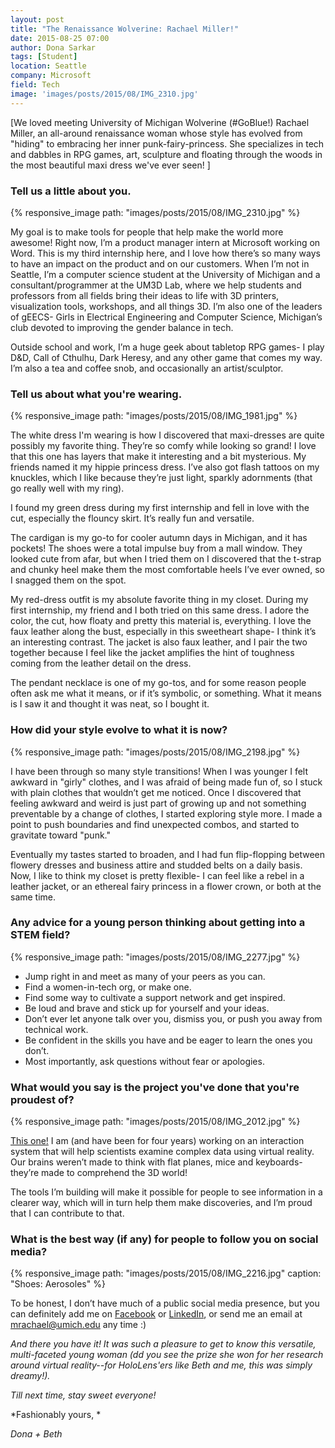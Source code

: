 ```yaml
---
layout: post
title: "The Renaissance Wolverine: Rachael Miller!"
date: 2015-08-25 07:00
author: Dona Sarkar
tags: [Student]
location: Seattle
company: Microsoft
field: Tech
image: 'images/posts/2015/08/IMG_2310.jpg'
---
```


[We loved meeting University of Michigan Wolverine (#GoBlue!) Rachael Miller, an all-around renaissance woman whose style has evolved from "hiding" to embracing her inner punk-fairy-princess. She specializes in tech and dabbles in RPG games, art, sculpture and floating through the woods in the most beautiful maxi dress we've ever seen! ]

### Tell us a little about you.

{% responsive_image path: "images/posts/2015/08/IMG_2310.jpg" %}

My goal is to make tools for people that help make the world more awesome! Right now, I’m a product manager intern at Microsoft working on Word. This is my third internship here, and I love how there’s so many ways to have an impact on the product and on our customers. When I’m not in Seattle, I’m a computer science student at the University of Michigan and a consultant/programmer at the UM3D Lab, where we help students and professors from all fields bring their ideas to life with 3D printers, visualization tools, workshops, and all things 3D. I’m also one of the leaders of gEECS- Girls in Electrical Engineering and Computer Science, Michigan’s club devoted to improving the gender balance in tech.

Outside school and work, I’m a huge geek about tabletop RPG games- I play D&D, Call of Cthulhu, Dark Heresy, and any other game that comes my way. I’m also a tea and coffee snob, and occasionally an artist/sculptor.

### Tell us about what you're wearing.

{% responsive_image path: "images/posts/2015/08/IMG_1981.jpg" %}

The white dress I'm wearing is how I discovered that maxi-dresses are quite possibly my favorite thing. They’re so comfy while looking so grand! I love that this one has layers that make it interesting and a bit mysterious. My friends named it my hippie princess dress. I’ve also got flash tattoos on my knuckles, which I like because they’re just light, sparkly adornments (that go really well with my ring).

I found my green dress during my first internship and fell in love with the cut, especially the flouncy skirt. It’s really fun and versatile.

The cardigan is my go-to for cooler autumn days in Michigan, and it has pockets! The shoes were a total impulse buy from a mall window. They looked cute from afar, but when I tried them on I discovered that the t-strap and chunky heel make them the most comfortable heels I’ve ever owned, so I snagged them on the spot.

My red-dress outfit is my absolute favorite thing in my closet. During my first internship, my friend and I both tried on this same dress. I adore the color, the cut, how floaty and pretty this material is, everything. I love the faux leather along the bust, especially in this sweetheart shape- I think it’s an interesting contrast. The jacket is also faux leather, and I pair the two together because I feel like the jacket amplifies the hint of toughness coming from the leather detail on the dress.

The pendant necklace is one of my go-tos, and for some reason people often ask me what it means, or if it’s symbolic, or something. What it means is I saw it and thought it was neat, so I bought it.

### How did your style evolve to what it is now?

{% responsive_image path: "images/posts/2015/08/IMG_2198.jpg"  %}

I have been through so many style transitions! When I was younger I felt awkward in "girly" clothes, and I was afraid of being made fun of, so I stuck with plain clothes that wouldn’t get me noticed. Once I discovered that feeling awkward and weird is just part of growing up and not something preventable by a change of clothes, I started exploring style more. I made a point to push boundaries and find unexpected combos, and started to gravitate toward "punk."

Eventually my tastes started to broaden, and I had fun flip-flopping between flowery dresses and business attire and studded belts on a daily basis. Now, I like to think my closet is pretty flexible- I can feel like a rebel in a leather jacket, or an ethereal fairy princess in a flower crown, or both at the same time.

### Any advice for a young person thinking about getting into a STEM field?

{% responsive_image path: "images/posts/2015/08/IMG_2277.jpg" %}

- Jump right in and meet as many of your peers as you can.
- Find a women-in-tech org, or make one.
- Find some way to cultivate a support network and get inspired.
- Be loud and brave and stick up for yourself and your ideas.
- Don’t ever let anyone talk over you, dismiss you, or push you away from technical work.
- Be confident in the skills you have and be eager to learn the ones you don’t.
- Most importantly, ask questions without fear or apologies.

### What would you say is the project you've done that you're proudest of?

{% responsive_image path: "images/posts/2015/08/IMG_2012.jpg" %}

[This one!](http://www.eecs.umich.edu/eecs/about/articles/2013/MICWIC_poster_award.html) I am (and have been for four years) working on an interaction system that will help scientists examine complex data using virtual reality. Our brains weren’t made to think with flat planes, mice and keyboards- they’re made to comprehend the 3D world!

The tools I’m building will make it possible for people to see information in a clearer way, which will in turn help them make discoveries, and I’m proud that I can contribute to that.

### What is the best way (if any) for people to follow you on social media?

{% responsive_image path: "images/posts/2015/08/IMG_2216.jpg" caption: "Shoes: Aerosoles" %}

To be honest, I don’t have much of a public social media presence, but you can definitely add me on [Facebook](http://facebook.com/rachael.miller.1420) or [LinkedIn](https://www.linkedin.com/pub/rachael-miller/59/18a/315), or send me an email at <mrachael@umich.edu> any time :)

*And there you have it! It was such a pleasure to get to know this versatile, multi-faceted young woman (dd you see the prize she won for her research around virtual reality--for HoloLens'ers like Beth and me, this was simply dreamy!).*

*Till next time, stay sweet everyone!*

*Fashionably yours, *

*Dona + Beth*
